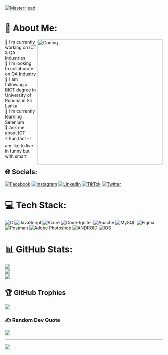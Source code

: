 
[![MasterHead](https://1.bp.blogspot.com/-7A4WynwLsMw/XbBpCXG8fHI/AAAAAAAAMt4/uOa1bpLskYgrwGbllhSu2SDj_Mig8SXJQCLcBGAsYHQ/s1600/2000_600px.gif)](https://rishavchanda.io)

# 💫 About Me:
<img align="right" alt="Coding" width="400" src="https://media.tenor.com/S59bPkT0pqcAAAAC/programming.gif">

🔭 I’m currently working on ICT & QA Industries<br>👯 I’m looking to collaborate on QA Industry<br>🤝 I am following a BICT degree in University of Ruhuna in Sri Lanka<br>🌱 I’m currently learning Selenium<br>💬 Ask me about ICT<br>⚡ Fun fact - I am like to live in funny but with smart









## 🌐 Socials:
[![Facebook](https://img.shields.io/badge/Facebook-%231877F2.svg?logo=Facebook&logoColor=white)](https://facebook.com/kasuni.upeksha.777) [![Instagram](https://img.shields.io/badge/Instagram-%23E4405F.svg?logo=Instagram&logoColor=white)](https://instagram.com/hi_upeksha) [![LinkedIn](https://img.shields.io/badge/LinkedIn-%230077B5.svg?logo=linkedin&logoColor=white)](https://linkedin.com/in/kasuniupeksha) [![TikTok](https://img.shields.io/badge/TikTok-%23000000.svg?logo=TikTok&logoColor=white)](https://tiktok.com/@@kiker_k) [![Twitter](https://img.shields.io/badge/Twitter-%231DA1F2.svg?logo=Twitter&logoColor=white)](https://twitter.com/@kasuni422) 

# 💻 Tech Stack:
![C](https://img.shields.io/badge/c-%2300599C.svg?style=for-the-badge&logo=c&logoColor=white) ![JavaScript](https://img.shields.io/badge/javascript-%23323330.svg?style=for-the-badge&logo=javascript&logoColor=%23F7DF1E) ![Azure](https://img.shields.io/badge/azure-%230072C6.svg?style=for-the-badge&logo=azure-devops&logoColor=white) ![Code-Igniter](https://img.shields.io/badge/CodeIgniter-%23EF4223.svg?style=for-the-badge&logo=codeIgniter&logoColor=white) ![Apache](https://img.shields.io/badge/apache-%23D42029.svg?style=for-the-badge&logo=apache&logoColor=white) ![MySQL](https://img.shields.io/badge/mysql-%2300f.svg?style=for-the-badge&logo=mysql&logoColor=white) 	![Figma](https://img.shields.io/badge/figma-%23F24E1E.svg?style=for-the-badge&logo=figma&logoColor=white) ![Postman](https://img.shields.io/badge/Postman-FF6C37?style=for-the-badge&logo=postman&logoColor=white) ![Adobe Photoshop](https://img.shields.io/badge/adobephotoshop-%2331A8FF.svg?style=for-the-badge&logo=adobephotoshop&logoColor=white) ![ANDROID](https://img.shields.io/badge/android-%2320232a.svg?style=for-the-badge&logo=android&logoColor=%a4c639) ![IOS](https://img.shields.io/badge/IOS-%2320232a.svg?style=for-the-badge&logo=apple&logoColor=white)
# 📊 GitHub Stats:
![](https://github-readme-stats.vercel.app/api?username=kasuni-upeksha&theme=radical&hide_border=false&include_all_commits=true&count_private=true)<br/>
![](https://github-readme-streak-stats.herokuapp.com/?user=kasuni-upeksha&theme=radical&hide_border=false)<br/>
![](https://github-readme-stats.vercel.app/api/top-langs/?username=kasuni-upeksha&theme=radical&hide_border=false&include_all_commits=true&count_private=true&layout=compact)

## 🏆 GitHub Trophies
![](https://github-profile-trophy.vercel.app/?username=kasuni-upeksha&theme=radical&no-frame=false&no-bg=true&margin-w=4)

### ✍️ Random Dev Quote
![](https://quotes-github-readme.vercel.app/api?type=horizontal&theme=radical)

---
[![](https://visitcount.itsvg.in/api?id=kasuni-upeksha&icon=0&color=0)](https://visitcount.itsvg.in)

<!-- Proudly created with GPRM ( https://gprm.itsvg.in ) -->

